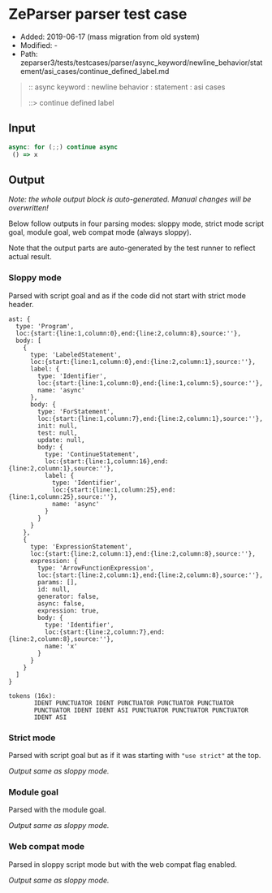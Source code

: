 # ZeParser parser test case

- Added: 2019-06-17 (mass migration from old system)
- Modified: -
- Path: zeparser3/tests/testcases/parser/async_keyword/newline_behavior/statement/asi_cases/continue_defined_label.md

> :: async keyword : newline behavior : statement : asi cases
>
> ::> continue defined label

## Input

`````js
async: for (;;) continue async 
 () => x
`````

## Output

_Note: the whole output block is auto-generated. Manual changes will be overwritten!_

Below follow outputs in four parsing modes: sloppy mode, strict mode script goal, module goal, web compat mode (always sloppy).

Note that the output parts are auto-generated by the test runner to reflect actual result.

### Sloppy mode

Parsed with script goal and as if the code did not start with strict mode header.

`````
ast: {
  type: 'Program',
  loc:{start:{line:1,column:0},end:{line:2,column:8},source:''},
  body: [
    {
      type: 'LabeledStatement',
      loc:{start:{line:1,column:0},end:{line:2,column:1},source:''},
      label: {
        type: 'Identifier',
        loc:{start:{line:1,column:0},end:{line:1,column:5},source:''},
        name: 'async'
      },
      body: {
        type: 'ForStatement',
        loc:{start:{line:1,column:7},end:{line:2,column:1},source:''},
        init: null,
        test: null,
        update: null,
        body: {
          type: 'ContinueStatement',
          loc:{start:{line:1,column:16},end:{line:2,column:1},source:''},
          label: {
            type: 'Identifier',
            loc:{start:{line:1,column:25},end:{line:1,column:25},source:''},
            name: 'async'
          }
        }
      }
    },
    {
      type: 'ExpressionStatement',
      loc:{start:{line:2,column:1},end:{line:2,column:8},source:''},
      expression: {
        type: 'ArrowFunctionExpression',
        loc:{start:{line:2,column:1},end:{line:2,column:8},source:''},
        params: [],
        id: null,
        generator: false,
        async: false,
        expression: true,
        body: {
          type: 'Identifier',
          loc:{start:{line:2,column:7},end:{line:2,column:8},source:''},
          name: 'x'
        }
      }
    }
  ]
}

tokens (16x):
       IDENT PUNCTUATOR IDENT PUNCTUATOR PUNCTUATOR PUNCTUATOR
       PUNCTUATOR IDENT IDENT ASI PUNCTUATOR PUNCTUATOR PUNCTUATOR
       IDENT ASI
`````

### Strict mode

Parsed with script goal but as if it was starting with `"use strict"` at the top.

_Output same as sloppy mode._

### Module goal

Parsed with the module goal.

_Output same as sloppy mode._

### Web compat mode

Parsed in sloppy script mode but with the web compat flag enabled.

_Output same as sloppy mode._
